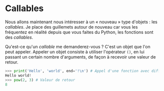 # Callables

Nous allons maintenant nous intéresser à un « nouveau » type d'objets : les *callables*. Je place des guillemets autour de nouveau car vous les fréquentez en réalité depuis que vous faites du Python, les fonctions sont des *callables*.

Qu'est-ce qu'un *callable* me demanderez-vous ? C'est un objet que l'on peut appeler. Appeler un objet consiste à utiliser l'opérateur `()`, en lui passant un certain nombre d'arguments, de façon à recevoir une valeur de retour.

```python
>>> print('Hello', 'world', end='!\n') # Appel d'une fonction avec différents paramètres
Hello world!
>>> pow(2, 3) # Valeur de retour
8
```
